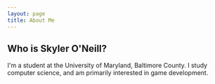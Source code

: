 ```yaml
---
layout: page
title: About Me
---
```


## Who is Skyler O'Neill?
I'm a student at the University of Maryland, Baltimore County. I study computer science, and am primarily interested in game development.
